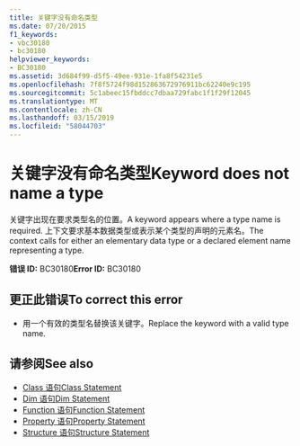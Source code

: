 ```yaml
---
title: 关键字没有命名类型
ms.date: 07/20/2015
f1_keywords:
- vbc30180
- bc30180
helpviewer_keywords:
- BC30180
ms.assetid: 3d684f99-d5f5-49ee-931e-1fa8f54231e5
ms.openlocfilehash: 7f8f5724f98d152863672976911bc62240e9c195
ms.sourcegitcommit: 5c1abeec15fbddcc7dbaa729fabc1f1f29f12045
ms.translationtype: MT
ms.contentlocale: zh-CN
ms.lasthandoff: 03/15/2019
ms.locfileid: "58044703"
---
```

# <a name="keyword-does-not-name-a-type"></a><span data-ttu-id="692c5-102">关键字没有命名类型</span><span class="sxs-lookup"><span data-stu-id="692c5-102">Keyword does not name a type</span></span>
<span data-ttu-id="692c5-103">关键字出现在要求类型名的位置。</span><span class="sxs-lookup"><span data-stu-id="692c5-103">A keyword appears where a type name is required.</span></span> <span data-ttu-id="692c5-104">上下文要求基本数据类型或表示某个类型的声明的元素名。</span><span class="sxs-lookup"><span data-stu-id="692c5-104">The context calls for either an elementary data type or a declared element name representing a type.</span></span>  
  
 <span data-ttu-id="692c5-105">**错误 ID:** BC30180</span><span class="sxs-lookup"><span data-stu-id="692c5-105">**Error ID:** BC30180</span></span>  
  
## <a name="to-correct-this-error"></a><span data-ttu-id="692c5-106">更正此错误</span><span class="sxs-lookup"><span data-stu-id="692c5-106">To correct this error</span></span>  
  
-   <span data-ttu-id="692c5-107">用一个有效的类型名替换该关键字。</span><span class="sxs-lookup"><span data-stu-id="692c5-107">Replace the keyword with a valid type name.</span></span>  
  
## <a name="see-also"></a><span data-ttu-id="692c5-108">请参阅</span><span class="sxs-lookup"><span data-stu-id="692c5-108">See also</span></span>

- [<span data-ttu-id="692c5-109">Class 语句</span><span class="sxs-lookup"><span data-stu-id="692c5-109">Class Statement</span></span>](../../visual-basic/language-reference/statements/class-statement.md)
- [<span data-ttu-id="692c5-110">Dim 语句</span><span class="sxs-lookup"><span data-stu-id="692c5-110">Dim Statement</span></span>](../../visual-basic/language-reference/statements/dim-statement.md)
- [<span data-ttu-id="692c5-111">Function 语句</span><span class="sxs-lookup"><span data-stu-id="692c5-111">Function Statement</span></span>](../../visual-basic/language-reference/statements/function-statement.md)
- [<span data-ttu-id="692c5-112">Property 语句</span><span class="sxs-lookup"><span data-stu-id="692c5-112">Property Statement</span></span>](../../visual-basic/language-reference/statements/property-statement.md)
- [<span data-ttu-id="692c5-113">Structure 语句</span><span class="sxs-lookup"><span data-stu-id="692c5-113">Structure Statement</span></span>](../../visual-basic/language-reference/statements/structure-statement.md)
